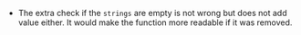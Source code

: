 - The extra check if the `strings` are empty is not wrong but does not add value either. It would make the function
more readable if it was removed.

